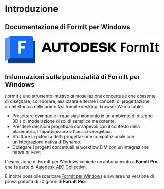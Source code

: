 # Introduzione

## Documentazione di FormIt per Windows

![](<.gitbook/assets/formit intro hero image.png>)

## Informazioni sulle potenzialità di FormIt per Windows

FormIt è uno strumento intuitivo di modellazione concettuale che consente di disegnare, collaborare, analizzare e iterare i concetti di progettazione architettonica nelle prime fasi tramite desktop, browser Web o tablet.

* Progettare ovunque e in qualsiasi momento in un ambiente di disegno 3D e di modellazione di solidi semplice ma potente.
* Prendere decisioni progettuali consapevoli con il contesto della planimetria, l'impatto solare e l'analisi energetica.
* Sfruttare la potenza della progettazione computazionale con un'integrazione nativa di Dynamo.
* Collegare i progetti concettuali ai workflow BIM con un'integrazione nativa di Revit.

L'esecuzione di FormIt per Windows richiede un abbonamento a **FormIt Pro**, che fa parte di [Autodesk AEC Collection](https://www.autodesk.it/collections/architecture-engineering-construction/overview).

È inoltre possibile scaricare [FormIt per Windows](https://formit.autodesk.com/page/download) e avviare una versione di prova gratuita di 30 giorni di **FormIt** **Pro**.
